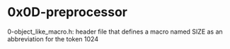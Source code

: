 # 0x0D-preprocessor
0-object_like_macro.h: header file that defines a macro named SIZE as an abbreviation for the token 1024
